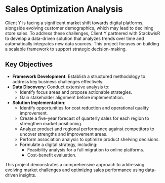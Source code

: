 # **Sales Optimization Analysis**

Client Y is facing a significant market shift towards digital platforms, alongside evolving customer demographics, which may lead to declining store sales. To address these challenges, Client Y partnered with StackwisR to develop a data-driven solution that analyzes trends over time and automatically integrates new data sources. This project focuses on building a scalable framework to support strategic decision-making.

## **Key Objectives**
- **Framework Development**: Establish a structured methodology to address key business challenges effectively.
- **Data Discovery**: Conduct extensive analysis to:
  - Identify focus areas and propose actionable strategies.
  - Gain stakeholder alignment before implementation.
- **Solution Implementation**:
  - Identify opportunities for cost reduction and operational quality improvement.
  - Create a five-year forecast of quarterly sales for each region to strengthen market positioning.
  - Analyze product and regional performance against competitors to uncover strengths and improvement areas.
  - Perform association analysis to optimize product shelving decisions.
  - Formulate a digital strategy, including:
    - Feasibility analysis for a full migration to online platforms.
    - Cost-benefit evaluation.
    
This project demonstrates a comprehensive approach to addressing evolving market challenges and optimizing sales performance using data-driven insights.

